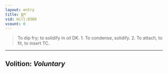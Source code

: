 ```yaml
---
layout: entry
title: སྒར་
vid: Hill:0360
vcount: 0
---
```

> To dip fry; to solidify in oil DK\. 1\. To condense, solidify\. 2\. To attach, to fit, to insert TC\.

---
Volition: _Voluntary_
---

